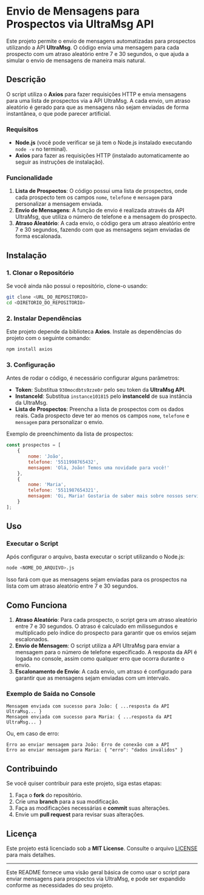 # Envio de Mensagens para Prospectos via UltraMsg API

Este projeto permite o envio de mensagens automatizadas para prospectos utilizando a API **UltraMsg**. O código envia uma mensagem para cada prospecto com um atraso aleatório entre 7 e 30 segundos, o que ajuda a simular o envio de mensagens de maneira mais natural.

## Descrição

O script utiliza o **Axios** para fazer requisições HTTP e envia mensagens para uma lista de prospectos via a API UltraMsg. A cada envio, um atraso aleatório é gerado para que as mensagens não sejam enviadas de forma instantânea, o que pode parecer artificial.

### Requisitos

- **Node.js** (você pode verificar se já tem o Node.js instalado executando `node -v` no terminal).
- **Axios** para fazer as requisições HTTP (instalado automaticamente ao seguir as instruções de instalação).

### Funcionalidade

1. **Lista de Prospectos**: O código possui uma lista de prospectos, onde cada prospecto tem os campos `nome`, `telefone` e `mensagem` para personalizar a mensagem enviada.
2. **Envio de Mensagens**: A função de envio é realizada através da API UltraMsg, que utiliza o número de telefone e a mensagem do prospecto.
3. **Atraso Aleatório**: A cada envio, o código gera um atraso aleatório entre 7 e 30 segundos, fazendo com que as mensagens sejam enviadas de forma escalonada.

## Instalação

### 1. Clonar o Repositório

Se você ainda não possui o repositório, clone-o usando:

```bash
git clone <URL_DO_REPOSITORIO>
cd <DIRETORIO_DO_REPOSITORIO>
```

### 2. Instalar Dependências

Este projeto depende da biblioteca **Axios**. Instale as dependências do projeto com o seguinte comando:

```bash
npm install axios
```

### 3. Configuração

Antes de rodar o código, é necessário configurar alguns parâmetros:

- **Token**: Substitua `930mocdbts9zze0r` pelo seu token da **UltraMsg API**.
- **InstanceId**: Substitua `instance101815` pelo **instanceId** de sua instância da UltraMsg.
- **Lista de Prospectos**: Preencha a lista de prospectos com os dados reais. Cada prospecto deve ter ao menos os campos `nome`, `telefone` e `mensagem` para personalizar o envio.

Exemplo de preenchimento da lista de prospectos:

```javascript
const prospectos = [ 
    { 
        nome: 'João', 
        telefone: '5511998765432', 
        mensagem: 'Olá, João! Temos uma novidade para você!' 
    },
    { 
        nome: 'Maria', 
        telefone: '5511987654321', 
        mensagem: 'Oi, Maria! Gostaria de saber mais sobre nossos serviços?' 
    }
];
```

## Uso

### Executar o Script

Após configurar o arquivo, basta executar o script utilizando o Node.js:

```bash
node <NOME_DO_ARQUIVO>.js
```

Isso fará com que as mensagens sejam enviadas para os prospectos na lista com um atraso aleatório entre 7 e 30 segundos.

## Como Funciona

1. **Atraso Aleatório**: Para cada prospecto, o script gera um atraso aleatório entre 7 e 30 segundos. O atraso é calculado em milissegundos e multiplicado pelo índice do prospecto para garantir que os envios sejam escalonados.
2. **Envio de Mensagem**: O script utiliza a API UltraMsg para enviar a mensagem para o número de telefone especificado. A resposta da API é logada no console, assim como qualquer erro que ocorra durante o envio.
3. **Escalonamento de Envio**: A cada envio, um atraso é configurado para garantir que as mensagens sejam enviadas com um intervalo.

### Exemplo de Saída no Console

```text
Mensagem enviada com sucesso para João: { ...resposta da API UltraMsg... }
Mensagem enviada com sucesso para Maria: { ...resposta da API UltraMsg... }
```

Ou, em caso de erro:

```text
Erro ao enviar mensagem para João: Erro de conexão com a API
Erro ao enviar mensagem para Maria: { "erro": "dados inválidos" }
```

## Contribuindo

Se você quiser contribuir para este projeto, siga estas etapas:

1. Faça o **fork** do repositório.
2. Crie uma **branch** para a sua modificação.
3. Faça as modificações necessárias e **commit** suas alterações.
4. Envie um **pull request** para revisar suas alterações.

## Licença

Este projeto está licenciado sob a **MIT License**. Consulte o arquivo [LICENSE](LICENSE) para mais detalhes.

---

Este README fornece uma visão geral básica de como usar o script para enviar mensagens para prospectos via UltraMsg, e pode ser expandido conforme as necessidades do seu projeto.
